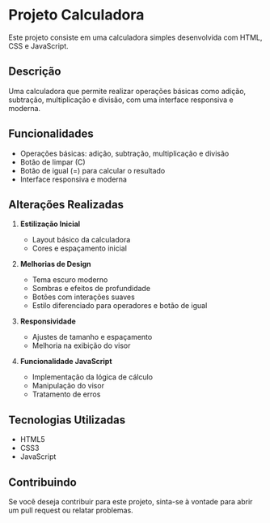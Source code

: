 # Projeto Calculadora

Este projeto consiste em uma calculadora simples desenvolvida com HTML, CSS e JavaScript.

## Descrição
Uma calculadora que permite realizar operações básicas como adição, subtração, multiplicação e divisão, com uma interface responsiva e moderna.


## Funcionalidades
- Operações básicas: adição, subtração, multiplicação e divisão
- Botão de limpar (C)
- Botão de igual (=) para calcular o resultado
- Interface responsiva e moderna

## Alterações Realizadas
1. **Estilização Inicial**
   - Layout básico da calculadora
   - Cores e espaçamento inicial

2. **Melhorias de Design**
   - Tema escuro moderno
   - Sombras e efeitos de profundidade
   - Botões com interações suaves
   - Estilo diferenciado para operadores e botão de igual

3. **Responsividade**
   - Ajustes de tamanho e espaçamento
   - Melhoria na exibição do visor

4. **Funcionalidade JavaScript**
   - Implementação da lógica de cálculo
   - Manipulação do visor
   - Tratamento de erros


## Tecnologias Utilizadas
- HTML5
- CSS3
- JavaScript

## Contribuindo
Se você deseja contribuir para este projeto, sinta-se à vontade para abrir um pull request ou relatar problemas.
